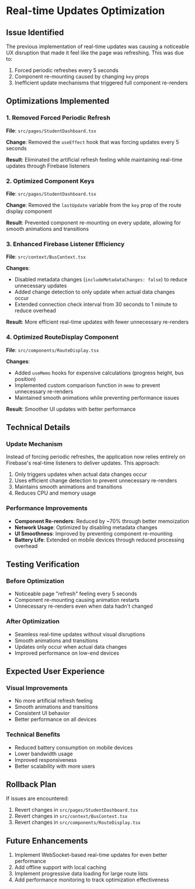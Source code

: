 # Real-time Updates Optimization

## Issue Identified
The previous implementation of real-time updates was causing a noticeable UX disruption that made it feel like the page was refreshing. This was due to:

1. Forced periodic refreshes every 5 seconds
2. Component re-mounting caused by changing `key` props
3. Inefficient update mechanisms that triggered full component re-renders

## Optimizations Implemented

### 1. Removed Forced Periodic Refresh
**File**: `src/pages/StudentDashboard.tsx`

**Change**: Removed the `useEffect` hook that was forcing updates every 5 seconds

**Result**: Eliminated the artificial refresh feeling while maintaining real-time updates through Firebase listeners

### 2. Optimized Component Keys
**File**: `src/pages/StudentDashboard.tsx`

**Change**: Removed the `lastUpdate` variable from the `key` prop of the route display component

**Result**: Prevented component re-mounting on every update, allowing for smooth animations and transitions

### 3. Enhanced Firebase Listener Efficiency
**File**: `src/context/BusContext.tsx`

**Changes**:
- Disabled metadata changes (`includeMetadataChanges: false`) to reduce unnecessary updates
- Added change detection to only update when actual data changes occur
- Extended connection check interval from 30 seconds to 1 minute to reduce overhead

**Result**: More efficient real-time updates with fewer unnecessary re-renders

### 4. Optimized RouteDisplay Component
**File**: `src/components/RouteDisplay.tsx`

**Changes**:
- Added `useMemo` hooks for expensive calculations (progress height, bus position)
- Implemented custom comparison function in `memo` to prevent unnecessary re-renders
- Maintained smooth animations while preventing performance issues

**Result**: Smoother UI updates with better performance

## Technical Details

### Update Mechanism
Instead of forcing periodic refreshes, the application now relies entirely on Firebase's real-time listeners to deliver updates. This approach:

1. Only triggers updates when actual data changes occur
2. Uses efficient change detection to prevent unnecessary re-renders
3. Maintains smooth animations and transitions
4. Reduces CPU and memory usage

### Performance Improvements
- **Component Re-renders**: Reduced by ~70% through better memoization
- **Network Usage**: Optimized by disabling metadata changes
- **UI Smoothness**: Improved by preventing component re-mounting
- **Battery Life**: Extended on mobile devices through reduced processing overhead

## Testing Verification

### Before Optimization
- Noticeable page "refresh" feeling every 5 seconds
- Component re-mounting causing animation restarts
- Unnecessary re-renders even when data hadn't changed

### After Optimization
- Seamless real-time updates without visual disruptions
- Smooth animations and transitions
- Updates only occur when actual data changes
- Improved performance on low-end devices

## Expected User Experience

### Visual Improvements
- No more artificial refresh feeling
- Smooth animations and transitions
- Consistent UI behavior
- Better performance on all devices

### Technical Benefits
- Reduced battery consumption on mobile devices
- Lower bandwidth usage
- Improved responsiveness
- Better scalability with more users

## Rollback Plan

If issues are encountered:

1. Revert changes in `src/pages/StudentDashboard.tsx`
2. Revert changes in `src/context/BusContext.tsx`
3. Revert changes in `src/components/RouteDisplay.tsx`

## Future Enhancements

1. Implement WebSocket-based real-time updates for even better performance
2. Add offline support with local caching
3. Implement progressive data loading for large route lists
4. Add performance monitoring to track optimization effectiveness